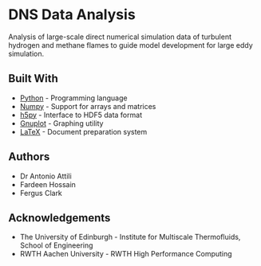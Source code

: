 # DNS Data Analysis

Analysis of large-scale direct numerical simulation data of turbulent
hydrogen and methane flames to guide model development for large eddy
simulation.

## Built With

- [Python](https://www.python.org/) - Programming language
- [Numpy](https://numpy.org/) - Support for arrays and matrices
- [h5py](https://www.h5py.org/) - Interface to HDF5 data format
- [Gnuplot](http://www.gnuplot.info/) - Graphing utility
- [LaTeX](https://www.latex-project.org/) - Document preparation system

## Authors

- Dr Antonio Attili
- Fardeen Hossain
- Fergus Clark

## Acknowledgements

- The University of Edinburgh - Institute for Multiscale Thermofluids, School of Engineering
- RWTH Aachen University - RWTH High Performance Computing
